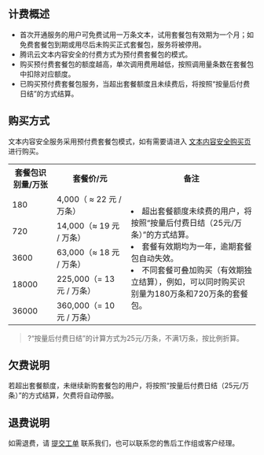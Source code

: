 
## 计费概述
- 首次开通服务的用户可免费试用一万条文本，试用套餐包有效期为一个月；如免费套餐包到期或用尽后未购买正式套餐包，服务将被停用。
- 腾讯云文本内容安全的付费方式为预付费套餐包的模式。
- 购买预付费套餐包的额度越高，单次调用费用越低，按照调用量条数在套餐包中扣除对应额度。
- 已购买预付费套餐包服务，当超出套餐额度且未续费后，将按照“按量后付费日结”的方式结算。

## 购买方式
文本内容安全服务采用预付费套餐包模式，如有需要请进入 [文本内容安全购买页](https://buy.cloud.tencent.com/cms?type=text) 进行购买。

<table>
<tr>
<th width="18%">套餐包识别量/万张</th>
<th width="30%">套餐价/元</th>
<th width="52">备注</th>
</tr>
<tr>
<td>180</td>
<td>4,000（ ≈ 22 元 / 万条）</td>
<td rowspan ="6"><li>超出套餐额度未续费的用户，将按照“按量后付费日结（25元/万条）”的方式结算。</li>
<li>套餐有效期均为一年，逾期套餐包自动失效。</li><li>不同套餐可叠加购买（有效期独立结算），例如，可以同时购买识别量为180万条和720万条的套餐包。</li></td>
</tr>
<tr>
<td>720</td>
<td>14,000（≈ 19 元 / 万条）</td>
</tr>
<tr>
<td>3600</td>
<td>63,000（≈ 18 元 / 万条）</td>
</tr>
<tr>
<td>18000</td>
<td>225,000（= 13 元 / 万条）</td>
</tr>
<tr>
<td>36000</td>
<td>360,000（= 10 元 / 万条）</td>
</tr>
</table>

>?“按量后付费日结”的计算方式为25元/万条，不满1万条，按比例折算。
## 欠费说明
若超出套餐额度，未继续新购套餐包的用户，将按照“按量后付费日结（25元/万条）”的方式结算，欠费将自动停服。
## 退费说明
如需退费，请 [提交工单](https://console.cloud.tencent.com/workorder/category?level1_id=517&level2_id=727&source=0&data_title=%E5%85%B6%E4%BB%96%E8%85%BE%E8%AE%AF%E4%BA%91%E4%BA%A7%E5%93%81&level3_id=728&radio_title=%E5%8A%9F%E8%83%BD%E5%92%A8%E8%AF%A2&queue=3026&scene_code=17783&step=2) 联系我们，也可以联系您的售后工作组或客户经理。
